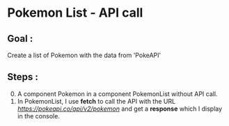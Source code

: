 # Pokemon List - API call

## Goal :

Create a list of Pokemon with the data from 'PokeAPI'

## Steps :
0. A component Pokemon in a component PokemonList without API call.
1. In PokemonList, I use **fetch** to call the API with the URL _https://pokeapi.co/api/v2/pokemon_ and get a **response** which I display in the console.
